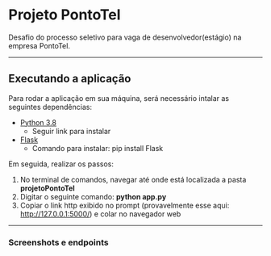 # Projeto PontoTel
 Desafio do processo seletivo para vaga de desenvolvedor(estágio) na empresa PontoTel.
***

 ## Executando a aplicação
Para rodar a aplicação em sua máquina, será necessário intalar as seguintes dependências:
* [Python 3.8](https://www.python.org/downloads/release/python-387/)
  * Seguir link para instalar
* [Flask](https://flask.palletsprojects.com/en/1.1.x/)
  * Comando para instalar: pip install Flask
  
Em seguida, realizar os passos:
1. No terminal de comandos, navegar até onde está localizada a pasta **projetoPontoTel**
2. Digitar o seguinte comando: **python app.py**
3. Copiar o link http exibido no prompt (provavelmente esse aqui: http://127.0.0.1:5000/) e colar no navegador web
***

### Screenshots e endpoints
